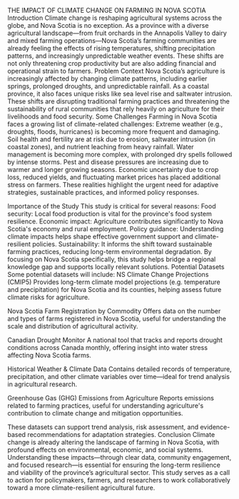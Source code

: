 THE IMPACT OF CLIMATE CHANGE ON FARMING IN NOVA SCOTIA
Introduction
Climate change is reshaping agricultural systems across the globe, and Nova Scotia is no exception. As a province with a diverse agricultural landscape—from fruit orchards in the Annapolis Valley to dairy and mixed farming operations—Nova Scotia’s farming communities are already feeling the effects of rising temperatures, shifting precipitation patterns, and increasingly unpredictable weather events. These shifts are not only threatening crop productivity but are also adding financial and operational strain to farmers.
Problem Context
Nova Scotia’s agriculture is increasingly affected by changing climate patterns, including earlier springs, prolonged droughts, and unpredictable rainfall. As a coastal province, it also faces unique risks like sea level rise and saltwater intrusion. These shifts are disrupting traditional farming practices and threatening the sustainability of rural communities that rely heavily on agriculture for their livelihoods and food security.
Some Challenges
Farming in Nova Scotia faces a growing list of climate-related challenges:
Extreme weather (e.g., droughts, floods, hurricanes) is becoming more frequent and damaging.
Soil health and fertility are at risk due to erosion, saltwater intrusion (in coastal zones), and nutrient leaching from heavy rainfall.
Water management is becoming more complex, with prolonged dry spells followed by intense storms.
Pest and disease pressures are increasing due to warmer and longer growing seasons.
Economic uncertainty due to crop loss, reduced yields, and fluctuating market prices has placed additional stress on farmers.
These realities highlight the urgent need for adaptive strategies, sustainable practices, and informed policy responses.


Importance of the Study
This study is critical for several reasons:
Food security: Local food production is vital for the province's food system resilience.
Economic impact: Agriculture contributes significantly to Nova Scotia's economy and rural employment.
Policy guidance: Understanding climate impacts helps shape effective government support and climate-resilient policies.
Sustainability: It informs the shift toward sustainable farming practices, reducing long-term environmental degradation.
By focusing on Nova Scotia specifically, this study helps bridge a regional knowledge gap and supports locally relevant solutions.
Potential Datasets
Some potential datasets will include:
NS Climate Change Projections (CMIP5) 
Provides long-term climate model projections (e.g. temperature and precipitation) for Nova Scotia and its counties, helping assess future climate risks for agriculture.

Nova Scotia Farm Registration by Commodity 
Offers data on the number and types of farms registered in Nova Scotia, useful for understanding the scale and distribution of agricultural activity.

Canadian Drought Monitor 
A national tool that tracks and reports drought conditions across Canada monthly, offering insight into water stress affecting Nova Scotia farms.

Historical Weather & Climate Data 
Contains detailed records of temperature, precipitation, and other climate variables over time—ideal for trend analysis in agricultural research.

Greenhouse Gas (GHG) Emissions from Agriculture 
Reports emissions related to farming practices, useful for understanding agriculture's contribution to climate change and mitigation opportunities.


These datasets can support trend analysis, risk assessment, and evidence-based recommendations for adaptation strategies.
Conclusion
Climate change is already altering the landscape of farming in Nova Scotia, with profound effects on environmental, economic, and social systems. Understanding these impacts—through clear data, community engagement, and focused research—is essential for ensuring the long-term resilience and viability of the province’s agricultural sector. This study serves as a call to action for policymakers, farmers, and researchers to work collaboratively toward a more climate-resilient agricultural future.
